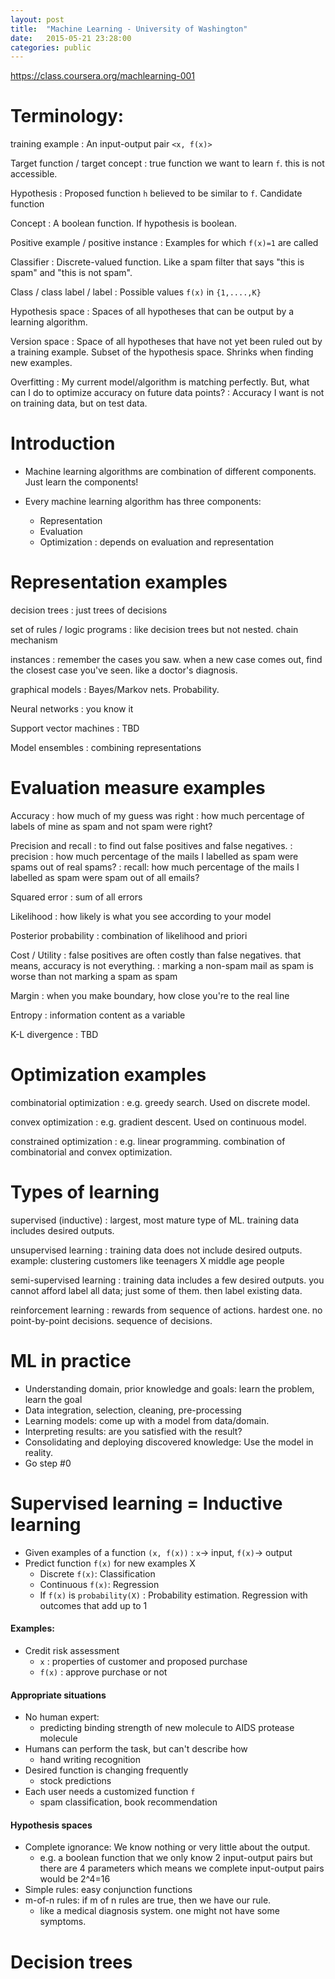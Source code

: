 ```yaml
---
layout: post
title:  "Machine Learning - University of Washington"
date:   2015-05-21 23:28:00
categories: public
---
```


<https://class.coursera.org/machlearning-001>

Terminology:
===============================================================================================
training example
: An input-output pair `<x, f(x)>`

Target function / target concept
: true function we want to learn `f`. this is not accessible.

Hypothesis
: Proposed function `h` believed to be similar to `f`. Candidate function

Concept
: A boolean function. If hypothesis is boolean.
 
Positive example / positive instance
: Examples for which `f(x)=1` are called

Classifier
: Discrete-valued function. Like a spam filter that says "this is spam" and "this is not spam".

Class / class label / label
: Possible values `f(x)` in `{1,....,K}`

Hypothesis space
: Spaces of all hypotheses that can be output by a learning algorithm.
 
Version space
: Space of all hypotheses that have not yet been ruled out by a training example. Subset of the hypothesis space. Shrinks when finding new examples.
 
Overfitting
: My current model/algorithm is matching perfectly. But, what can I do to optimize accuracy on future data points?
: Accuracy I want is not on training data, but on test data. 


 
Introduction
===============================================================================================

* Machine learning algorithms are combination of different components. Just learn the components!

* Every machine learning algorithm has three components:
  * Representation
  * Evaluation
  * Optimization : depends on evaluation and representation

# Representation examples

decision trees
: just trees of decisions

set of rules / logic programs
: like decision trees but not nested. chain mechanism
 
instances
: remember the cases you saw. when a new case comes out, find the closest case you've seen. like a doctor's diagnosis.

graphical models
: Bayes/Markov nets. Probability. 

Neural networks
: you know it

Support vector machines
: TBD 

Model ensembles
: combining representations

# Evaluation measure examples

Accuracy
: how much of my guess was right
: how much percentage of labels of mine as spam and not spam were right?
 
Precision and recall
: to find out false positives and false negatives.
: precision : how much percentage of the mails I labelled as spam were spams out of real spams?
: recall: how much percentage of the mails I labelled as spam were spam out of all emails? 

Squared error
: sum of all errors

Likelihood
: how likely is what you see according to your model

Posterior probability
: combination of likelihood and priori 

Cost / Utility
: false positives are often costly than false negatives. that means, accuracy is not everything.
: marking a non-spam mail as spam is worse than not marking a spam as spam 

Margin
: when you make boundary, how close you're to the real line

Entropy
: information content as a variable

K-L divergence
: TBD


# Optimization examples

combinatorial optimization
: e.g. greedy search. Used on discrete model.

convex optimization
: e.g. gradient descent. Used on continuous model.

constrained optimization
: e.g. linear programming. combination of combinatorial and convex optimization.


# Types of learning

supervised (inductive)
: largest, most mature type of ML. training data includes desired outputs.

unsupervised learning
: training data does not include desired outputs. example: clustering customers like teenagers X middle age people

semi-supervised learning
: training data includes a few desired outputs. you cannot afford label all data; just some of them. then label existing data.

reinforcement learning
: rewards from sequence of actions. hardest one. no point-by-point decisions. sequence of decisions.
 

# ML in practice

* Understanding domain, prior knowledge and goals: learn the problem, learn the goal
* Data integration, selection, cleaning, pre-processing 
* Learning models: come up with a model from data/domain.
* Interpreting results: are you satisfied with the result?                              
* Consolidating and deploying discovered knowledge: Use the model in reality.  
* Go step #0


Supervised learning = Inductive learning
===============================================================================================================
 
* Given examples of a function `(x, f(x))` : `x`-> input, `f(x)`-> output
* Predict function `f(x)` for new examples X
  * Discrete `f(x)`: Classification
  * Continuous `f(x)`: Regression
  * If `f(x)` is `probability(X)` : Probability estimation. Regression with outcomes that add up to 1

#### Examples:
* Credit risk assessment
  * `x`    : properties of customer and proposed purchase
  * `f(x)` : approve purchase or not

#### Appropriate situations
* No human expert: 
  * predicting binding strength of new molecule to AIDS protease molecule
* Humans can perform the task, but can't describe how
  * hand writing recognition
* Desired function is changing frequently
  * stock predictions
* Each user needs a customized function `f`
  * spam classification, book recommendation
 

#### Hypothesis spaces
* Complete ignorance: We know nothing or very little about the output. 
  * e.g. a boolean function that we only know 2 input-output pairs but there are 4 parameters which means we complete input-output pairs would be 2^4=16
* Simple rules: easy conjunction functions 
* m-of-n rules: if m of n rules are true, then we have our rule.
  * like a medical diagnosis system. one might not have some symptoms.




Decision trees
==========================================================================================













<style>
/** Some special overrides for this page **/
@include media-query($on-laptop) {
    blockquote{
        color: inherit;
        font-style: inherit;
        letter-spacing:inherit;
    }

    dt{
        width: 250px;
    }

    dd{
        margin-left: 270px;
    }
}
</style>